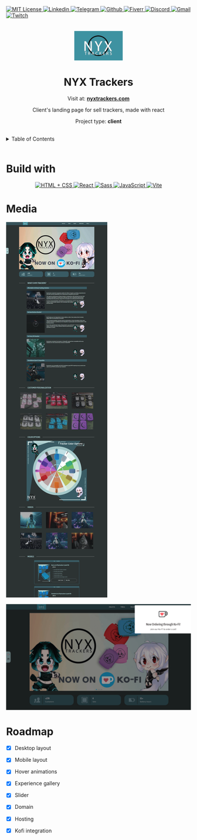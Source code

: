 <div><a href='https://github.com/darideveloper/nyxtrackers/blob/master/LICENSE' target='_blank'>
            <img src='https://img.shields.io/github/license/darideveloper/nyxtrackers.svg?style=for-the-badge' alt='MIT License' height='30px'/>
        </a><a href='https://www.linkedin.com/in/francisco-dari-hernandez-6456b6181/' target='_blank'>
                <img src='https://img.shields.io/static/v1?style=for-the-badge&message=LinkedIn&color=0A66C2&logo=LinkedIn&logoColor=FFFFFF&label=' alt='Linkedin' height='30px'/>
            </a><a href='https://t.me/darideveloper' target='_blank'>
                <img src='https://img.shields.io/static/v1?style=for-the-badge&message=Telegram&color=26A5E4&logo=Telegram&logoColor=FFFFFF&label=' alt='Telegram' height='30px'/>
            </a><a href='https://github.com/darideveloper' target='_blank'>
                <img src='https://img.shields.io/static/v1?style=for-the-badge&message=GitHub&color=181717&logo=GitHub&logoColor=FFFFFF&label=' alt='Github' height='30px'/>
            </a><a href='https://www.fiverr.com/darideveloper' target='_blank'>
                <img src='https://img.shields.io/static/v1?style=for-the-badge&message=Fiverr&color=222222&logo=Fiverr&logoColor=1DBF73&label=' alt='Fiverr' height='30px'/>
            </a><a href='https://discord.com/users/992019836811083826' target='_blank'>
                <img src='https://img.shields.io/static/v1?style=for-the-badge&message=Discord&color=5865F2&logo=Discord&logoColor=FFFFFF&label=' alt='Discord' height='30px'/>
            </a><a href='mailto:darideveloper@gmail.com?subject=Hello Dari Developer' target='_blank'>
                <img src='https://img.shields.io/static/v1?style=for-the-badge&message=Gmail&color=EA4335&logo=Gmail&logoColor=FFFFFF&label=' alt='Gmail' height='30px'/>
            </a><a href='https://www.twitch.tv/darideveloper' target='_blank'>
                <img src='https://img.shields.io/static/v1?style=for-the-badge&message=Twitch&color=b9a3e3&logo=Twitch&logoColor=ffffff&label=' alt='Twitch' height='30px'/>
            </a></div><div align='center'><br><br><img src='https://github.com/darideveloper/nyxtrackers/raw/master/public/logo.png' alt='NYX Trackers' height='80px'/>

# NYX Trackers

Visit at: **[nyxtrackers.com](http://nyxtrackers.com/)**

Client's landing page for sell trackers, made with react

Project type: **client**

</div><br><details>
            <summary>Table of Contents</summary>
            <ol>
<li><a href='#buildwith'>Build With</a></li>
<li><a href='#media'>Media</a></li>
<li><a href='#roadmap'>Roadmap</a></li></ol>
        </details><br>

# Build with

<div align='center'><a href='https://developer.mozilla.org/en-US/docs/Web/HTML' target='_blank'> <img src='https://i.imgur.com/OitgDfl.jpeg' alt='HTML + CSS' title='HTML + CSS' height='50px'/> </a><a href='https://react.dev/' target='_blank'> <img src='https://cdn.svgporn.com/logos/react.svg' alt='React' title='React' height='50px'/> </a><a href='https://sass-lang.com/' target='_blank'> <img src='https://cdn.svgporn.com/logos/sass.svg' alt='Sass' title='Sass' height='50px'/> </a><a href='https://www.w3schools.com/js/js_es6.asp' target='_blank'> <img src='https://cdn.svgporn.com/logos/javascript.svg' alt='JavaScript' title='JavaScript' height='50px'/> </a><a href='https://vitejs.dev/guide/' target='_blank'> <img src='https://cdn.svgporn.com/logos/vitejs.svg' alt='Vite' title='Vite' height='50px'/> </a></div>

# Media

![home](https://github.com/darideveloper/nyxtrackers/blob/master/screenshots/home.png?raw=true)

![alert](https://github.com/darideveloper/nyxtrackers/blob/master/screenshots/alert.png?raw=true)

# Roadmap

- [x] Desktop layout
- [x] Mobile layout
- [x] Hover animations
- [x] Experience gallery
- [x] Slider
- [x] Domain
- [x] Hosting
- [x] Kofi integration

